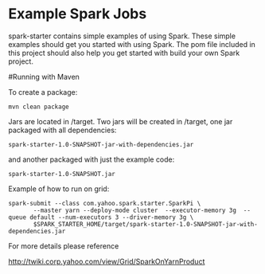 # Example Spark Jobs

spark-starter contains simple examples of using Spark.  These simple examples should get you started with using Spark.  The pom file included in this project should also help you get started with build your own Spark project. 

#Running with Maven

To create a package:

```
mvn clean package
```

Jars are located in <project-root>/target.  Two jars will be created in <project-root>/target, one jar packaged with all dependencies:

```
spark-starter-1.0-SNAPSHOT-jar-with-dependencies.jar
```

and another packaged with just the example code:

```
spark-starter-1.0-SNAPSHOT.jar
```

Example of how to run on grid:
```
spark-submit --class com.yahoo.spark.starter.SparkPi \
       --master yarn --deploy-mode cluster  --executor-memory 3g  --queue default --num-executors 3 --driver-memory 3g \
       $SPARK_STARTER_HOME/target/spark-starter-1.0-SNAPSHOT-jar-with-dependencies.jar
```

For more details please reference 

http://twiki.corp.yahoo.com/view/Grid/SparkOnYarnProduct
